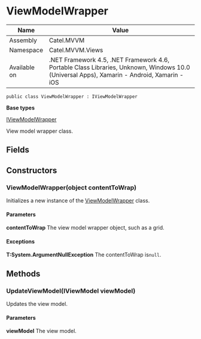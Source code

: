 

# ViewModelWrapper

Name|Value
---|---
Assembly|Catel.MVVM
Namespace|Catel.MVVM.Views
Available on|.NET Framework 4.5, .NET Framework 4.6, Portable Class Libraries, Unknown, Windows 10.0 (Universal Apps), Xamarin - Android, Xamarin - iOS

```
public class ViewModelWrapper : IViewModelWrapper
```

**Base types**

[IViewModelWrapper](/Catel.MVVM\Catel\MVVM\Views\IViewModelWrapper.md)


View model wrapper class.



## Fields

## Constructors

### ViewModelWrapper(object contentToWrap)

Initializes a new instance of the [ViewModelWrapper](#) class.

#### Parameters

**contentToWrap**
The view model wrapper object, such as a grid.

#### Exceptions

**T:System.ArgumentNullException**
The contentToWrap is`null`.



## Methods

### UpdateViewModel(IViewModel viewModel)

Updates the view model.

#### Parameters

**viewModel**
The view model.



